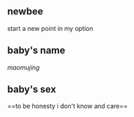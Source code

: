 ## newbee
start a new point in my option
## baby's name
*maomujing*
## baby's sex
==to be honesty i don't know and care==
